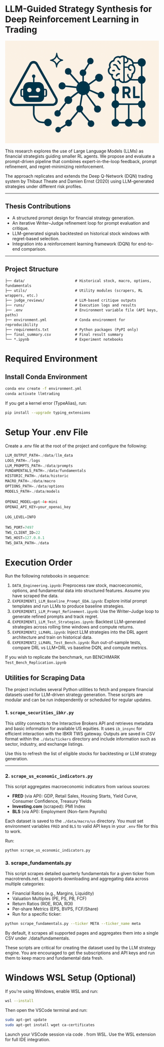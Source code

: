 # LLM-Guided Strategy Synthesis for Deep Reinforcement Learning in Trading

<p align="center">
  <img src="./LLM_RL_Banner.png" alt="LLM and RL Agentic Systems Banner" width="600"/>
</p>

This research explores the use of Large Language Models (LLMs) as financial strategists guiding smaller RL agents. We propose and evaluate a prompt-driven pipeline that combines expert-in-the-loop feedback, prompt refinement, and regret-minimizing reinforcement.

The approach replicates and extends the Deep Q-Network (DQN) trading system by Thibaut Theate and Damien Ernst (2020) using LLM-generated strategies under different risk profiles.

---

## Thesis Contributions

- A structured prompt design for financial strategy generation.
- An iterative Writer–Judge refinement loop for prompt evaluation and critique.
- LLM-generated signals backtested on historical stock windows with regret-based selection.
- Integration into a reinforcement learning framework (DQN) for end-to-end comparison.

---

## Project Structure

```plaintext
├── data/                       # Historical stock, macro, options, fundamentals
├── utils/                      # Utility modules (scrapers, RL wrappers, etc.)
├── judge_reviews/              # LLM-based critique outputs
├── runs/                       # Execution logs and results
├── .env                        # Environment variable file (API keys, paths)
├── environment.yml             # Conda environment for reproducibility
├── requirements.txt            # Python packages (PyPI only)
├── final_summary.csv           # Final result summary
└── *.ipynb                     # Experiment notebooks
```

# Required Environment

## Install Conda Environment

```bash
conda env create -f environment.yml
conda activate llmtrading
```

If you get a kernel error (TypeAlias), run:

```bash
pip install --upgrade typing_extensions
```

# Setup Your .env File

Create a .env file at the root of the project and configure the following:

```js
LLM_OUTPUT_PATH=./data/llm_data
LOGS_PATH=./logs
LLM_PROMPTS_PATH=./data/prompts
FUNDAMENTALS_PATH=./data/fundamentals
HISTORIC_PATH=./data/historic
MACRO_PATH=./data/macro
OPTIONS_PATH=./data/options
MODELS_PATH=./data/models

OPENAI_MODEL=gpt-4o-mini
OPENAI_API_KEY=your_openai_key

LOG_LEVEL=INFO

TWS_PORT=7497
TWS_CLIENT_ID=22
TWS_HOST=127.0.0.1
TWS_DATA_PATH=./data
```

# Execution Order

Run the following notebooks in sequence:

1. `DATA_Engineering.ipynb`: Preprocess raw stock, macroeconomic, options, and fundamental data into structured features. Assume you have scraped the data.
2. `EXPERIMENT1_LLM_Baseline_Prompt_EDA.ipynb`: Explore initial prompt templates and run LLMs to produce baseline strategies.
3. `EXPERIMENT1_LLM_Prompt_Refinement.ipynb`: Use the Writer–Judge loop to generate refined prompts and track regret.
4. `EXPERIMENT1_LLM_Test_Strategies.ipynb`: Backtest LLM-generated strategies across rolling time windows and compute returns.
5. `EXPERIMENT2_LLM4RL.ipynb`: Inject LLM strategies into the DRL agent architecture and train on historical data.
6. `EXPERIMENT2_LLM4RL_Test_Bench.ipynb`: Run out-of-sample tests, compare DRL vs LLM+DRL vs baseline DQN, and compute metrics.

If you wish to replicate the benchmark, run BENCHMARK `Test_Bench_Replication.ipynb`

## Utilities for Scraping Data

The project includes several Python utilities to fetch and prepare financial datasets used for LLM-driven strategy generation. These scripts are modular and can be run independently or scheduled for regular updates.

### 1. `scrape_securities_ibkr.py`

This utility connects to the Interactive Brokers API and retrieves metadata and basic information for available US equities. It uses `ib_insync` for efficient interaction with the IBKR TWS gateway. Outputs are saved in CSV format within the `./data/tickers` directory and include information such as sector, industry, and exchange listings.

Use this to refresh the list of eligible stocks for backtesting or LLM strategy generation.

---

### 2. `scrape_us_economic_indicators.py`

This script aggregates macroeconomic indicators from various sources:

- **FRED** (via API): GDP, Retail Sales, Housing Starts, Yield Curve, Consumer Confidence, Treasury Yields
- **Investing.com** (scraped): PMI Index
- **BLS** (via API): Employment (Non-farm Payrolls)

Each dataset is saved to the `./data/macro/us` directory. You must set environment variables `FRED` and `BLS` to valid API keys in your `.env` file for this to work.

Run:
```bash
python scrape_us_economic_indicators.py
```
### 3. scrape_fundamentals.py

This script scrapes detailed quarterly fundamentals for a given ticker from macrotrends.net. It supports downloading and aggregating data across multiple categories:

- Financial Ratios (e.g., Margins, Liquidity)
- Valuation Multiples (PE, PS, PB, FCF)
- Return Ratios (ROE, ROA, ROI)
- Per-share Metrics (EPS, BVPS, FCF/Share)
- Run for a specific ticker:

```bash
python scrape_fundamentals.py --ticker META --ticker_name meta
```

By default, it scrapes all supported pages and aggregates them into a single CSV under ./data/fundamentals.

These scripts are critical for creating the dataset used by the LLM strategy engine.
You are encouraged to get the subscriptions and API keys and run them to keep macro and fundamental data fresh.

# Windows WSL Setup (Optional)
If you're using Windows, enable WSL and run:

```bash
wsl --install
```

Then open the VSCode terminal and run:

```bash
sudo apt-get update
sudo apt-get install wget ca-certificates
```
Launch your VSCode session via code . from WSL. Use the WSL extension for full IDE integration.





